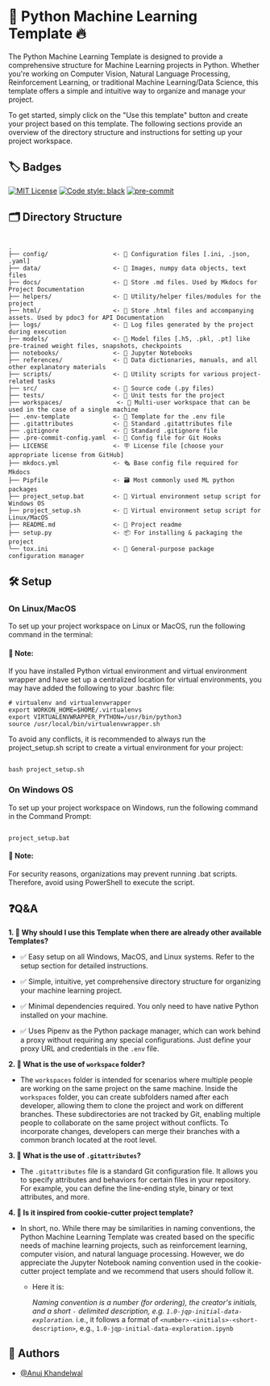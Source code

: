 
# 🐍 Python Machine Learning Template 🔥

The Python Machine Learning Template is designed to provide a comprehensive structure for Machine Learning projects in Python. Whether you're working on Computer Vision, Natural Language Processing, Reinforcement Learning, or traditional Machine Learning/Data Science, this template offers a simple and intuitive way to organize and manage your project.


To get started, simply click on the "Use this template" button and create your project based on this template. The following sections provide an overview of the directory structure and instructions for setting up your project workspace.



## 🏷️ Badges

[![MIT License](https://img.shields.io/badge/License-MIT-green.svg)](https://choosealicense.com/licenses/mit/)
[![Code style: black](https://img.shields.io/badge/code%20style-black-000000.svg)](https://github.com/psf/black)
[![pre-commit](https://img.shields.io/badge/pre--commit-enabled-brightgreen?logo=pre-commit&logoColor=white)](https://github.com/pre-commit/pre-commit)




## 🗂️ Directory Structure

```

.
├── config/                  <- 📂 Configuration files [.ini, .json, .yaml]
├── data/                    <- 📂 Images, numpy data objects, text files
├── docs/                    <- 📂 Store .md files. Used by Mkdocs for Project Documentation
├── helpers/                 <- 📂 Utility/helper files/modules for the project
├── html/                    <- 📂 Store .html files and accompanying assets. Used by pdoc3 for API Documentation
├── logs/                    <- 📂 Log files generated by the project during execution
├── models/                  <- 📂 Model files [.h5, .pkl, .pt] like pre-trained weight files, snapshots, checkpoints
├── notebooks/               <- 📂 Jupyter Notebooks
├── references/              <- 📂 Data dictionaries, manuals, and all other explanatory materials
├── scripts/                 <- 📂 Utility scripts for various project-related tasks
├── src/                     <- 📂 Source code (.py files)
├── tests/                   <- 📂 Unit tests for the project
├── workspaces/               <- 📂 Multi-user workspace that can be used in the case of a single machine
├── .env-template            <- 🔧 Template for the .env file
├── .gitattributes           <- 🔧 Standard .gitattributes file
├── .gitignore               <- 📛 Standard .gitignore file
├── .pre-commit-config.yaml  <- 🔧 Config file for Git Hooks
├── LICENSE                  <- 🪧 License file [choose your appropriate license from GitHub]
├── mkdocs.yml               <- 🗞️ Base config file required for Mkdocs
├── Pipfile			         <- 🗃️ Most commonly used ML python packages
├── project_setup.bat        <- 📃 Virtual environment setup script for Windows OS
├── project_setup.sh         <- 📃 Virtual environment setup script for Linux/MacOS
├── README.md                <- 📝 Project readme
├── setup.py                 <- 📦️ For installing & packaging the project
└── tox.ini                  <- 🔧 General-purpose package configuration manager

```

## 🛠️ Setup

### On Linux/MacOS

To set up your project workspace on Linux or MacOS, run the following command in the terminal:

#### 📝 Note:

If you have installed Python virtual environment and virtual environment wrapper and have set up a centralized location for virtual environments, you may have added the following to your .bashrc file:

	# virtualenv and virtualenvwrapper
	export WORKON_HOME=$HOME/.virtualenvs
	export VIRTUALENVWRAPPER_PYTHON=/usr/bin/python3
	source /usr/local/bin/virtualenvwrapper.sh

	

To avoid any conflicts, it is recommended to always run the project_setup.sh script to create a virtual environment for your project:

```

bash project_setup.sh

```

### On Windows OS
To set up your project workspace on Windows, run the following command in the Command Prompt:

```

project_setup.bat

```

#### 📝 Note:

For security reasons, organizations may prevent running .bat scripts. Therefore, avoid using PowerShell to execute the script.

## ❓Q&A

**1. 🤔 Why should I use this Template when there are already other available Templates?**

* ✅ Easy setup on all Windows, MacOS, and Linux systems. Refer to the setup section for detailed instructions.

* ✅ Simple, intuitive, yet comprehensive directory structure for organizing your machine learning project.

* ✅ Minimal dependencies required. You only need to have native Python installed on your machine.

* ✅ Uses Pipenv as the Python package manager, which can work behind a proxy without requiring any special configurations. Just define your proxy URL and credentials in the `.env` file.


**2. 🤔 What is the use of `workspace` folder?**

*	The `workspaces` folder is intended for scenarios where multiple people are working on the same project on the same machine. Inside the `workspaces` folder, you can create subfolders named after each developer, allowing them to clone the project and work on different branches. These subdirectories are not tracked by Git, enabling multiple people to collaborate on the same project without conflicts. To incorporate changes, developers can merge their branches with a common branch located at the root level.

**3. 🤔 What is the use of `.gitattributes`?**

*	The `.gitattributes` file is a standard Git configuration file. It allows you to specify attributes and behaviors for certain files in your repository. For example, you can define the line-ending style, binary or text attributes, and more.

**4. 🤔 Is it inspired from cookie-cutter project template?**

*	In short, no. While there may be similarities in naming conventions, the Python Machine Learning Template was created based on the specific needs of machine learning projects, such as reinforcement learning, computer vision, and natural language processing. However, we do appreciate the Jupyter Notebook naming convention used in the cookie-cutter project template and we recommend that users should follow it.

	*	Here it is:

		*Naming convention is a number (for ordering), the creator's initials, and a short `-` delimited description, e.g. `1.0-jqp-initial-data-exploration`.* i.e., it follows a format of `<number>-<initials>-<short-description>`, e.g., `1.0-jqp-initial-data-exploration.ipynb`


## 👥 Authors

- [@Anuj Khandelwal](https://www.github.com/anujonthemove)

